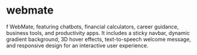 # webmate
f WebMate, featuring chatbots, financial calculators, career guidance, business tools, and productivity apps. It includes a sticky navbar, dynamic gradient background, 3D hover effects, text-to-speech welcome message, and responsive design for an interactive user experience.
